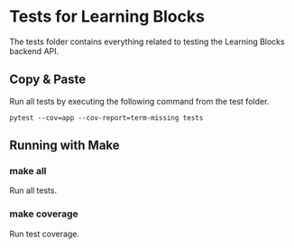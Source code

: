# Tests for Learning Blocks

The tests folder contains everything related to testing the Learning Blocks backend API.

## Copy & Paste

Run all tests by executing the following command from the test folder.

```shell
pytest --cov=app --cov-report=term-missing tests
```

## Running with Make

### make all

Run all tests.

### make coverage

Run test coverage.

